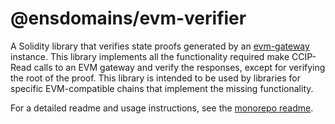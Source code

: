 # @ensdomains/evm-verifier
A Solidity library that verifies state proofs generated by an [evm-gateway](https://github.com/ensdomains/evmgateway/tree/main/evm-gateway) instance. This library implements all the functionality required make CCIP-Read calls to an EVM gateway and verify the responses, except for verifying the root of the proof. This library is intended to be used by libraries for specific EVM-compatible chains that implement the missing  functionality.

For a detailed readme and usage instructions, see the [monorepo readme](https://github.com/ensdomains/evmgateway/tree/main).
